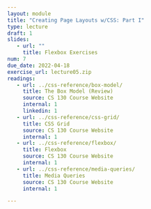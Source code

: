 ```yaml
---
layout: module
title: "Creating Page Layouts w/CSS: Part I"
type: lecture
draft: 1
slides:
   - url: ""
     title: Flexbox Exercises
num: 7
due_date: 2022-04-18
exercise_url: lecture05.zip
readings:
   - url: ../css-reference/box-model/
     title: The Box Model (Review)
     source: CS 130 Course Website
     internal: 1
     linkedin: 1
   - url: ../css-reference/css-grid/
     title: CSS Grid
     source: CS 130 Course Website
     internal: 1
   - url: ../css-reference/flexbox/
     title: Flexbox
     source: CS 130 Course Website
     internal: 1
   - url: ../css-reference/media-queries/
     title: Media Queries
     source: CS 130 Course Website
     internal: 1

---
```


